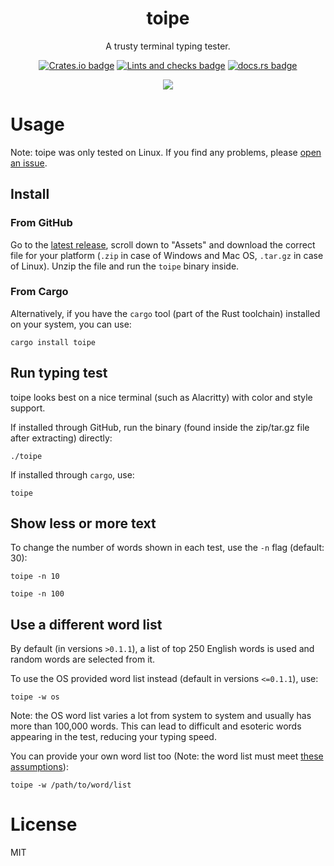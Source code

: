 <h1 align=center>
toipe
</h1>

<p align=center>
A trusty terminal typing tester.
</p>

<p align=center>
<a href="https://crates.io/crates/toipe"><img alt="Crates.io badge" src="https://img.shields.io/crates/v/toipe"></a>
<a href="https://github.com/Samyak2/toipe/actions/workflows/lints-and-checks.yml"><img src="https://github.com/Samyak2/toipe/actions/workflows/lints-and-checks.yml/badge.svg" alt="Lints and checks badge" /></a>
<a href="https://docs.rs/toipe/latest/toipe/"><img alt="docs.rs badge" src="https://img.shields.io/docsrs/toipe"></a>
</p>

<p align=center>
<img src=https://raw.githubusercontent.com/Samyak2/toipe/main/images/toipe.gif>
</p>

# Usage

Note: toipe was only tested on Linux. If you find any problems, please [open an issue](https://github.com/Samyak2/toipe/issues).

## Install

### From GitHub

Go to the [latest release](https://github.com/Samyak2/toipe/releases/latest), scroll down to "Assets" and download the correct file for your platform (`.zip` in case of Windows and Mac OS, `.tar.gz` in case of Linux). Unzip the file and run the `toipe` binary inside.

### From Cargo

Alternatively, if you have the `cargo` tool (part of the Rust toolchain) installed on your system, you can use:

```
cargo install toipe
```

## Run typing test

toipe looks best on a nice terminal (such as Alacritty) with color and style support.

If installed through GitHub, run the binary (found inside the zip/tar.gz file after extracting) directly:
```
./toipe
```

If installed through `cargo`, use:
```
toipe
```

## Show less or more text

To change the number of words shown in each test, use the `-n` flag (default: 30):

```
toipe -n 10
```

```
toipe -n 100
```

## Use a different word list

By default (in versions `>0.1.1`), a list of top 250 English words is used and random words are selected from it.

To use the OS provided word list instead (default in versions `<=0.1.1`), use:
```
toipe -w os
```
Note: the OS word list varies a lot from system to system and usually has more than 100,000 words. This can lead to difficult and esoteric words appearing in the test, reducing your typing speed.

You can provide your own word list too (Note: the word list must meet [these assumptions](https://docs.rs/toipe/latest/toipe/textgen/struct.RawWordSelector.html#assumptions)):
```
toipe -w /path/to/word/list
```

# License

MIT
